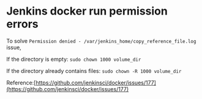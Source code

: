 # Jenkins docker run permission errors

To solve `Permission denied - /var/jenkins_home/copy_reference_file.log` issue,

If the directory is empty:
`sudo chown 1000 volume_dir`

If the directory already contains files:
`sudo chown -R 1000 volume_dir`

Reference:[https://github.com/jenkinsci/docker/issues/177](https://github.com/jenkinsci/docker/issues/177)
